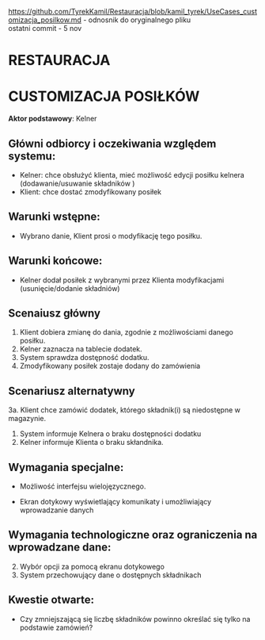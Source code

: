 https://github.com/TyrekKamil/Restauracja/blob/kamil_tyrek/UseCases_customizacja_posilkow.md - odnosnik do oryginalnego pliku  
ostatni commit - 5 nov    
# RESTAURACJA  
# CUSTOMIZACJA POSIŁKÓW 
**Aktor podstawowy**: Kelner  
  
## Główni odbiorcy i oczekiwania względem systemu:  
  
* Kelner: chce obsłużyć klienta, mieć możliwość edycji posiłku kelnera (dodawanie/usuwanie składników )
* Klient: chce dostać zmodyfikowany posiłek

## Warunki wstępne:  
* Wybrano danie, Klient prosi o modyfikację tego posiłku.
## Warunki końcowe: 
* Kelner dodał posiłek z wybranymi przez Klienta modyfikacjami (usunięcie/dodanie składniów)
  
## Scenaiusz główny  
  
1. Klient dobiera zmianę do dania, zgodnie z możliwościami danego posiłku. 
2. Kelner zaznacza na tablecie dodatek.
3. System sprawdza dostępność dodatku.
4. Zmodyfikowany posiłek zostaje dodany do zamówienia 
  
## Scenariusz alternatywny  
3a. Klient chce zamówić dodatek, którego składnik(i) są niedostępne w magazynie.
 1. System informuje Kelnera o braku dostępności dodatku
 2. Kelner informuje Klienta o braku skłandnika.

  
## Wymagania specjalne:   
  

* Możliwość interfejsu wielojęzycznego.

* Ekran dotykowy wyświetlający komunikaty i umożliwiający wprowadzanie danych


## Wymagania technologiczne oraz ograniczenia na wprowadzane dane:
2. Wybór opcji za pomocą ekranu dotykowego  
3. System przechowujący dane o dostępnych składnikach

  
## Kwestie otwarte:  
  
* Czy zmniejszającą się liczbę składników powinno określać się tylko na podstawie zamówień?


  
